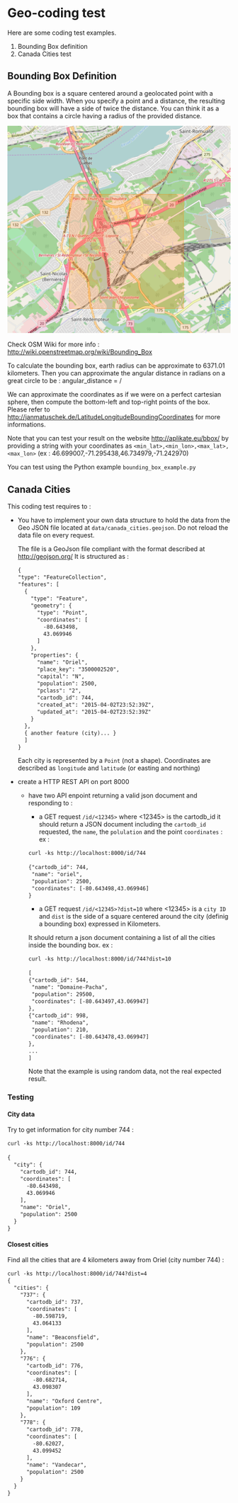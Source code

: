 # Geo-coding test #

Here are some coding test examples.

1. Bounding Box definition
2. Canada Cities test

## Bounding Box Definition ##

A Bounding box is a square centered around a geolocated point with a specific side width. When you specify a point and a distance, the resulting bounding box will have a side of twice the distance. You can think it as a box that contains a circle having a radius of the provided distance.

![Bounding Box](http://github.com/prune998/codingtest/raw/master/boundingbox/data/aplikate_eu_bbox_.png)

Check OSM Wiki for more info : http://wiki.openstreetmap.org/wiki/Bounding_Box

To calculate the bounding box, earth radius can be approximate to 6371.01 kilometers.
Then you can approximate the angular distance in radians on a great circle to be : angular_distance = <distance> / <earth radius>

We can approximate the coordinates as if we were on a perfect cartesian sphere, then compute the bottom-left and top-right points of the box. Please refer to http://janmatuschek.de/LatitudeLongitudeBoundingCoordinates for more informations.

Note that you can test your result on the website http://aplikate.eu/bbox/ by providing a string with your coordinates as `<min_lat>,<min_lon>,<max_lat>,<max_lon>` (ex : 46.699007,-71.295438,46.734979,-71.242970)

You can test using the Python example `bounding_box_example.py`

## Canada Cities ##

This coding test requires to :

- You have to implement your own data structure to hold the data from the Geo JSON file located at `data/canada_cities.geojson`. Do not reload the data file on every request.

  The file is a GeoJson file compliant with the format described at http://geojson.org/
  It is structured as :

  ```
  {
  "type": "FeatureCollection",
  "features": [
    {
      "type": "Feature",
      "geometry": {
        "type": "Point",
        "coordinates": [
          -80.643498,
          43.069946
        ]
      },
      "properties": {
        "name": "Oriel",
        "place_key": "3500002520",
        "capital": "N",
        "population": 2500,
        "pclass": "2",
        "cartodb_id": 744,
        "created_at": "2015-04-02T23:52:39Z",
        "updated_at": "2015-04-02T23:52:39Z"
      }
    },
    { another feature (city)... }
    ]
  }
    ```
    Each city is represented by a `Point` (not a shape). Coordinates are described as `longitude` and `latitude` (or easting and northing)

- create a HTTP REST API on port 8000
  - have two API enpoint returning a valid json document and responding to :
      - a GET request `/id/<12345>` where <12345> is the cartodb_id
      it should return a JSON document including the `cartodb_id` requested, the `name`, the `polulation` and the point `coordinates` :
      ex :
      ```
      curl -ks http://localhost:8000/id/744

      {"cartodb_id": 744,
       "name": "oriel",
       "population": 2500,
       "coordinates": [-80.643498,43.069946]
      }
      ```

      - a GET request `/id/<12345>?dist=10` where <12345> is a `city ID` and `dist` is the side of a square centered around the city  (definig a bounding box) expressed in Kilometers.

      It should return a json document containing a list of all the cities inside the bounding box.
      ex :
      ```
      curl -ks http://localhost:8000/id/744?dist=10

      [
      {"cartodb_id": 544,
       "name": "Domaine-Pacha",
       "population": 29500,
       "coordinates": [-80.643497,43.069947]
      },
      {"cartodb_id": 998,
       "name": "Rhodena",
       "population": 210,
       "coordinates": [-80.643478,43.069947]
      },
      ...
      ]
      ```
      Note that the example is using random data, not the real expected result.


### Testing ###
#### City data #####
Try to get information for city number 744 :

```
curl -ks http://localhost:8000/id/744

{
  "city": {
    "cartodb_id": 744,
    "coordinates": [
      -80.643498,
      43.069946
    ],
    "name": "Oriel",
    "population": 2500
  }
}
```

#### Closest cities ####
Find all the cities that are 4 kilometers away from Oriel (city number 744) :

```
curl -ks http://localhost:8000/id/744?dist=4
{
  "cities": {
    "737": {
      "cartodb_id": 737,
      "coordinates": [
        -80.598719,
        43.064133
      ],
      "name": "Beaconsfield",
      "population": 2500
    },
    "776": {
      "cartodb_id": 776,
      "coordinates": [
        -80.682714,
        43.098307
      ],
      "name": "Oxford Centre",
      "population": 109
    },
    "778": {
      "cartodb_id": 778,
      "coordinates": [
        -80.62027,
        43.099452
      ],
      "name": "Vandecar",
      "population": 2500
    }
  }
}
```
